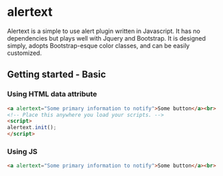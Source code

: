 # alertext

Alertext is a simple to use alert plugin written in Javascript. It has no dependencies but plays well with Jquery and Bootstrap. It is designed simply, adopts Bootstrap-esque color classes, and can be easily customized.

## Getting started - Basic

### Using HTML data attribute
```html
<a alertext="Some primary information to notify">Some button</a><br>
<!-- Place this anywhere you load your scripts. -->
<script>
alertext.init();
</script>  
```

### Using JS
```html
<a alertext="Some primary information to notify">Some button</a><br>
```
